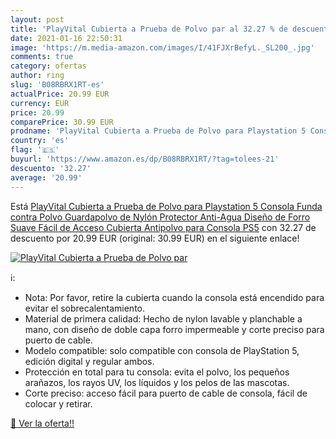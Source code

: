 ```yaml
---
layout: post
title: 'PlayVital Cubierta a Prueba de Polvo par al 32.27 % de descuento'
date: 2021-01-16 22:50:31
image: 'https://m.media-amazon.com/images/I/41FJXrBefyL._SL200_.jpg'
comments: true
category: ofertas
author: ring
slug: 'B08RBRX1RT-es'
actualPrice: 20.99 EUR
currency: EUR
price: 20.99
comparePrice: 30.99 EUR
prodname: 'PlayVital Cubierta a Prueba de Polvo para Playstation 5 Consola Funda contra Polvo Guardapolvo de Nylón Protector Anti-Agua Diseño de Forro Suave Fácil de Acceso Cubierta Antipolvo para Consola PS5'
country: 'es'
flag: '🇪🇸'
buyurl: 'https://www.amazon.es/dp/B08RBRX1RT/?tag=tolees-21'
descuento: '32.27'
average: '20.99'
---
```


Está [PlayVital Cubierta a Prueba de Polvo para Playstation 5 Consola Funda contra Polvo Guardapolvo de Nylón Protector Anti-Agua Diseño de Forro Suave Fácil de Acceso Cubierta Antipolvo para Consola PS5](https://www.amazon.es/dp/B08RBRX1RT/?tag=tolees-21) con 32.27 de descuento por 20.99 EUR (original: 30.99 EUR) en el siguiente enlace!

[![PlayVital Cubierta a Prueba de Polvo par](https://m.media-amazon.com/images/I/41FJXrBefyL._SL200_.jpg)](https://www.amazon.es/dp/B08RBRX1RT/?tag=tolees-21)

ℹ️:

- Nota: Por favor, retire la cubierta cuando la consola está encendido para evitar el sobrecalentamiento.
- Material de primera calidad: Hecho de nylon lavable y planchable a mano, con diseño de doble capa forro impermeable y corte preciso para puerto de cable.
- Modelo compatible: solo compatible con consola de PlayStation 5, edición digital y regular ambos.
- Protección en total para tu consola: evita el polvo, los pequeños arañazos, los rayos UV, los líquidos y los pelos de las mascotas.
- Corte preciso: acceso fácil para puerto de cable de consola, fácil de colocar y retirar.

[🛒 Ver la oferta!!](https://www.amazon.es/dp/B08RBRX1RT/?tag=tolees-21)
